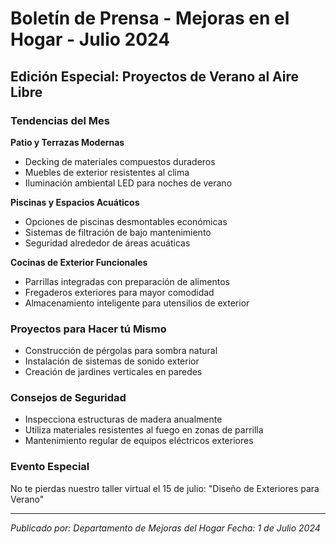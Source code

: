 # Boletín de Prensa - Mejoras en el Hogar - Julio 2024

## Edición Especial: Proyectos de Verano al Aire Libre

### Tendencias del Mes

**Patio y Terrazas Modernas**
- Decking de materiales compuestos duraderos
- Muebles de exterior resistentes al clima
- Iluminación ambiental LED para noches de verano

**Piscinas y Espacios Acuáticos**
- Opciones de piscinas desmontables económicas
- Sistemas de filtración de bajo mantenimiento
- Seguridad alrededor de áreas acuáticas

**Cocinas de Exterior Funcionales**
- Parrillas integradas con preparación de alimentos
- Fregaderos exteriores para mayor comodidad
- Almacenamiento inteligente para utensilios de exterior

### Proyectos para Hacer tú Mismo
- Construcción de pérgolas para sombra natural
- Instalación de sistemas de sonido exterior
- Creación de jardines verticales en paredes

### Consejos de Seguridad
- Inspecciona estructuras de madera anualmente
- Utiliza materiales resistentes al fuego en zonas de parrilla
- Mantenimiento regular de equipos eléctricos exteriores

### Evento Especial
No te pierdas nuestro taller virtual el 15 de julio: "Diseño de Exteriores para Verano"

---

*Publicado por: Departamento de Mejoras del Hogar*
*Fecha: 1 de Julio 2024*